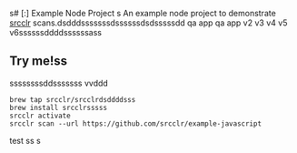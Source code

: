 s# [:] Example Node Project
s
An example node project to demonstrate [srcclr](https://www.srcclr.com) scans.dsdddsssssssdssssssdsdsssssdd qa app qa app v2 v3 v4 v5 v6ssssssddddssssssass

## Try me!ss
ssssssssddsssssss
vvddd
```
brew tap srcclr/srcclrdsddddsss
brew install srcclrsssss
srcclr activate
srcclr scan --url https://github.com/srcclr/example-javascript
```
test
ss
s
